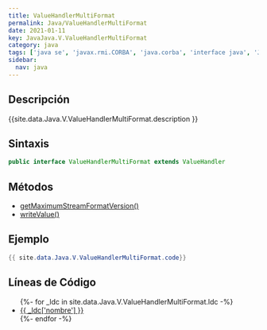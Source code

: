 ```yaml
---
title: ValueHandlerMultiFormat
permalink: Java/ValueHandlerMultiFormat
date: 2021-01-11
key: JavaJava.V.ValueHandlerMultiFormat
category: java
tags: ['java se', 'javax.rmi.CORBA', 'java.corba', 'interface java', 'Java 1.5']
sidebar: 
  nav: java
---
```


## Descripción
{{site.data.Java.V.ValueHandlerMultiFormat.description }}

## Sintaxis
~~~java
public interface ValueHandlerMultiFormat extends ValueHandler
~~~

## Métodos
* [getMaximumStreamFormatVersion()](/Java/ValueHandlerMultiFormat/getMaximumStreamFormatVersion)
* [writeValue()](/Java/ValueHandlerMultiFormat/writeValue)

## Ejemplo
~~~java
{{ site.data.Java.V.ValueHandlerMultiFormat.code}}
~~~

## Líneas de Código
<ul>
{%- for _ldc in site.data.Java.V.ValueHandlerMultiFormat.ldc -%}
   <li>
       <a href="{{_ldc['url'] }}">{{ _ldc['nombre'] }}</a>
   </li>
{%- endfor -%}
</ul>
